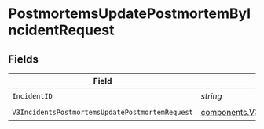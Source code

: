# PostmortemsUpdatePostmortemByIncidentRequest


## Fields

| Field                                                                                                                                | Type                                                                                                                                 | Required                                                                                                                             | Description                                                                                                                          |
| ------------------------------------------------------------------------------------------------------------------------------------ | ------------------------------------------------------------------------------------------------------------------------------------ | ------------------------------------------------------------------------------------------------------------------------------------ | ------------------------------------------------------------------------------------------------------------------------------------ |
| `IncidentID`                                                                                                                         | *string*                                                                                                                             | :heavy_check_mark:                                                                                                                   | N/A                                                                                                                                  |
| `V3IncidentsPostmortemsUpdatePostmortemRequest`                                                                                      | [components.V3IncidentsPostmortemsUpdatePostmortemRequest](../../models/components/v3incidentspostmortemsupdatepostmortemrequest.md) | :heavy_check_mark:                                                                                                                   | N/A                                                                                                                                  |
